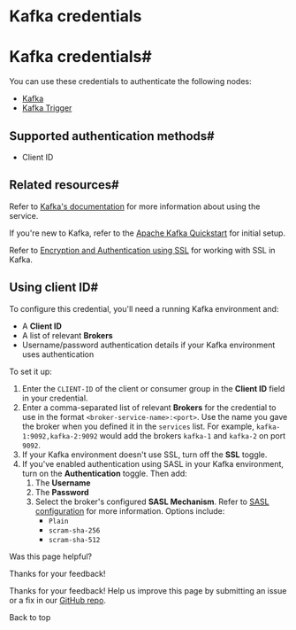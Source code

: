 # Kafka credentials

[ ](https://github.com/n8n-io/n8n-docs/edit/main/docs/integrations/builtin/credentials/kafka.md "Edit this page")

# Kafka credentials#

You can use these credentials to authenticate the following nodes:

  * [Kafka](../../app-nodes/n8n-nodes-base.kafka/)
  * [Kafka Trigger](../../trigger-nodes/n8n-nodes-base.kafkatrigger/)



## Supported authentication methods#

  * Client ID



## Related resources#

Refer to [Kafka's documentation](https://kafka.apache.org/documentation/) for more information about using the service.

If you're new to Kafka, refer to the [Apache Kafka Quickstart](https://kafka.apache.org/quickstart) for initial setup.

Refer to [Encryption and Authentication using SSL](https://kafka.apache.org/documentation/#security_ssl) for working with SSL in Kafka.

## Using client ID#

To configure this credential, you'll need a running Kafka environment and:

  * A **Client ID**
  * A list of relevant **Brokers**
  * Username/password authentication details if your Kafka environment uses authentication



To set it up:

  1. Enter the `CLIENT-ID` of the client or consumer group in the **Client ID** field in your credential.
  2. Enter a comma-separated list of relevant **Brokers** for the credential to use in the format `<broker-service-name>:<port>`. Use the name you gave the broker when you defined it in the `services` list. For example, `kafka-1:9092,kafka-2:9092` would add the brokers `kafka-1` and `kafka-2` on port `9092`.
  3. If your Kafka environment doesn't use SSL, turn off the **SSL** toggle.
  4. If you've enabled authentication using SASL in your Kafka environment, turn on the **Authentication** toggle. Then add:
     1. The **Username**
     2. The **Password**
     3. Select the broker's configured **SASL Mechanism**. Refer to [SASL configuration](https://kafka.apache.org/documentation/#security_sasl_config) for more information. Options include:
        * `Plain`
        * `scram-sha-256`
        * `scram-sha-512`

Was this page helpful? 

Thanks for your feedback! 

Thanks for your feedback! Help us improve this page by submitting an issue or a fix in our [GitHub repo](https://github.com/n8n-io/n8n-docs). 

Back to top 
